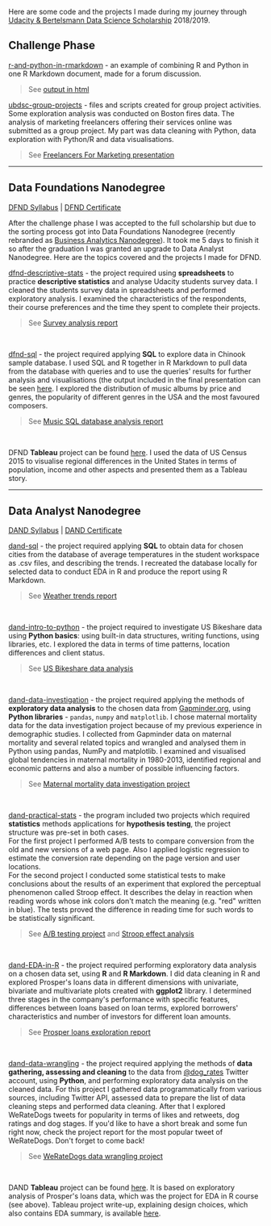 Here are some code and the projects I made during my journey through [Udacity & Bertelsmann Data Science Scholarship](https://www.udacity.com/bertelsmann-data-scholarships) 2018/2019. 

## Challenge Phase

[r-and-python-in-rmarkdown](https://github.com/TianaQ/udacity-bertelsmann-ds-challenge/tree/master/0-challenge-phase/r-and-python-in-rmarkdown) - an example of combining R and Python in one R Markdown document, made for a forum discussion. 
>See [output in html](https://tianaq.github.io/udacity-bertelsmann-ds-challenge/0-challenge-phase/r-and-python-in-rmarkdown/r_and_python_in_rstudio.html)

[ubdsc-group-projects](https://github.com/TianaQ/ubdsc-group-projects) - files and scripts created for group project activities. Some exploration analysis was conducted on Boston fires data. The analysis of marketing freelancers offering their services online was submitted as a group project. My part was data cleaning with Python, data exploration with Python/R and data visualisations.

>See [Freelancers For Marketing presentation](https://github.com/TianaQ/ubdsc-group-projects/blob/master/marketing-freelance/Marketing%20Project.pdf)

---

## Data Foundations Nanodegree

[DFND Syllabus](https://github.com/TianaQ/udacity-bertelsmann-ds-challenge/blob/master/0-challenge-phase/dfnd-syllabus.pdf) | [DFND Certificate](https://confirm.udacity.com/LKPNGKYZ)

After the challenge phase I was accepted to the full scholarship but due to the sorting process got into Data Foundations Nanodegree (recently rebranded as [Business Analytics Nanodegree](https://www.udacity.com/course/business-analytics-nanodegree--nd098)). It took me 5 days to finish it so after the graduation I was granted an upgrade to Data Analyst Nanodegree. Here are the topics covered and the projects I made for DFND.

[dfnd-descriptive-stats](https://github.com/TianaQ/udacity-bertelsmann-ds-challenge/tree/master/1-dfnd-descriptive-stats) - the project required using __spreadsheets__ to practice __descriptive statistics__ and analyse Udacity students survey data. I cleaned the students survey data in spreadsheets and performed exploratory analysis. I examined the characteristics of the respondents, their course preferences and the time they spent to complete their projects.
>See [Survey analysis report](https://github.com/TianaQ/udacity-bertelsmann-ds-challenge/blob/master/1-dfnd-descriptive-stats/survey__presentation.pdf)
<br>

[dfnd-sql](https://github.com/TianaQ/udacity-bertelsmann-ds-challenge/tree/master/2-dfnd-sql) - the project required applying __SQL__ to explore data in Chinook sample database. I used SQL and R together in R Markdown to pull data from the database with queries and to use the queries' results for further analysis and visualisations (the output included in the final presentation can be seen [here](https://tianaq.github.io/udacity-bertelsmann-ds-challenge/2-dfnd-sql/project_sql_output.html). I explored the distribution of music albums by price and genres, the popularity of different genres in the USA and the most favoured composers.
>See [Music SQL database analysis report](https://github.com/TianaQ/udacity-bertelsmann-ds-challenge/blob/master/2-dfnd-sql/Music%20SQL%20Database%20Analysis.pdf)
<br>

DFND __Tableau__ project can be found [here](https://public.tableau.com/profile/tatiana.kurilo#!/vizhome/RegionalDifferencesinUSA/RegionalDifferencesintheUSA). I used the data of US Census 2015 to visualise regional differences in the United States in terms of population, income and other aspects and presented them as a Tableau story.

---

## Data Analyst Nanodegree

[DAND Syllabus](https://github.com/TianaQ/udacity-bertelsmann-ds-challenge/blob/master/0-challenge-phase/dand-syllabus-v7.pdf) | [DAND Certificate](https://confirm.udacity.com/59GCM2E6)

[dand-sql](https://github.com/TianaQ/udacity-bertelsmann-ds-challenge/tree/master/3-dand-sql) - the project required applying __SQL__ to obtain data for chosen cities from the database of average temperatures in the student workspace as .csv files, and describing the trends. I recreated the database locally for selected data to conduct EDA in R and produce the report using R Markdown.
>See [Weather trends report](https://tianaq.github.io/udacity-bertelsmann-ds-challenge/3-dand-sql/weather_trends.html)
<br>

[dand-intro-to-python](https://github.com/TianaQ/udacity-bertelsmann-ds-challenge/tree/master/4-dand-intro-to-python) - the project required to investigate US Bikeshare data using __Python basics__: using built-in data structures, writing functions, using libraries, etc. I explored the data in terms of time patterns, location differences and client status.
>See [US Bikeshare data analysis](https://tianaq.github.io/udacity-bertelsmann-ds-challenge/4-dand-intro-to-python/Bike_Share_Analysis.html)
<br>

[dand-data-investigation](https://github.com/TianaQ/udacity-bertelsmann-ds-challenge/tree/master/5-dand-data-investigation) - the project required applying the methods of __exploratory data analysis__ to the chosen data from [Gapminder.org](https://www.gapminder.org/), using __Python libraries__ - `pandas`, `numpy` and `matplotlib`. I chose maternal mortality data for the data investigation project because of my previous experience in demographic studies. I collected from Gapminder data on maternal mortality and several related topics and wrangled and analysed them in Python using pandas, NumPy and matplotlib. I examined and visualised global tendencies in maternal mortality in 1980-2013, identified regional and economic patterns and also a number of possible influencing factors.
>See [Maternal mortality data investigation project](https://tianaq.github.io/udacity-bertelsmann-ds-challenge/5-dand-data-investigation/Investigate_a_Dataset.html)
<br>

[dand-practical-stats](https://github.com/TianaQ/udacity-bertelsmann-ds-challenge/tree/master/6-dand-practical-stats) - the program included two projects which required __statistics__ methods applications for __hypothesis testing__, the project structure was pre-set in both cases.  
For the first project I performed A/B tests to compare conversion from the old and new versions of a web page. Also I applied logistic regression to estimate the conversion rate depending on the page version and user locations.  
For the second project I conducted some statistical tests to make conclusions about the results of an experiment that explored the perceptual phenomenon called Stroop effect. It describes the delay in reaction when reading words whose ink colors don't match the meaning (e.g. "red" written in blue). The tests proved the difference in reading time for such words to be statistically significant.  
>See [A/B testing project](https://tianaq.github.io/udacity-bertelsmann-ds-challenge/6-dand-practical-stats/AB_testing.html) and [Stroop effect analysis](https://tianaq.github.io/udacity-bertelsmann-ds-challenge/6-dand-practical-stats/perceptual_phenomenon.html)
<br>

[dand-EDA-in-R](https://github.com/TianaQ/udacity-bertelsmann-ds-challenge/tree/master/7-dand-eda-in-r) - the project required performing exploratory data analysis on a chosen data set, using __R__ and __R Markdown__. I did data cleaning in R and explored Prosper's loans data in different dimensions with univariate, bivariate and multivariate plots created with __ggplot2__ library. I determined three stages in the company's performance with specific features, differences between loans based on loan terms, explored borrowers' characteristics and number of investors for different loan amounts.
>See [Prosper loans exploration report](https://tianaq.github.io/udacity-bertelsmann-ds-challenge/7-dand-eda-in-r/prosper_loans.html)
<br>

[dand-data-wrangling](https://github.com/TianaQ/udacity-bertelsmann-ds-challenge/tree/master/8-dand-data-wrangling) - the project required applying the methods of __data gathering, assessing and cleaning__ to the data from [@dog_rates](https://twitter.com/dog_rates) Twitter account, using __Python__, and performing exploratory data analysis on the cleaned data. For this project I gathered data programmatically from various sources, including Twitter API, assessed data to prepare the list of data cleaning steps and performed data cleaning. After that I explored WeRateDogs tweets for popularity in terms of likes and retweets, dog ratings and dog stages. If you'd like to have a short break and some fun right now, check the project report for the most popular tweet of WeRateDogs. Don't forget to come back! 
> See [WeRateDogs data wrangling project](https://tianaq.github.io/udacity-bertelsmann-ds-challenge/8-dand-data-wrangling/wrangle_act.html)
<br>

DAND __Tableau__ project can be found [here](https://public.tableau.com/views/ProsperLoansDataVizProject/FinalStory). It is based on exploratory analysis of Prosper's loans data, which was the project for EDA in R course (see above). Tableau project write-up, explaining design choices, which also contains EDA summary, is available [here](https://tianaq.github.io/udacity-bertelsmann-ds-challenge/9-dand-data-storytelling/Tableau_Story.html).
